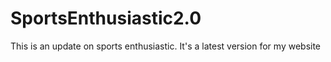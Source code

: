 # SportsEnthusiastic2.0
This is an update on sports enthusiastic. It's a latest version for my website
